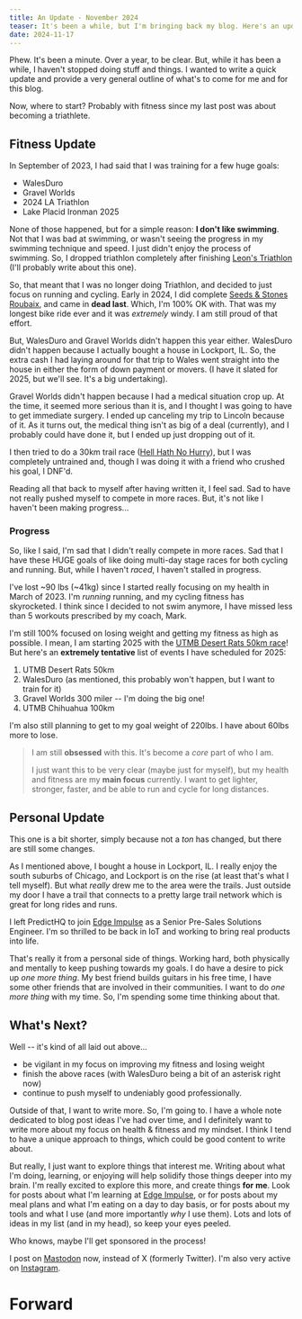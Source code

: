 ```yaml
---
title: An Update - November 2024
teaser: It's been a while, but I'm bringing back my blog. Here's an update.
date: 2024-11-17
---
```


Phew. It's been a minute. Over a year, to be clear. But, while it has been a while, I haven't stopped doing stuff and things. I wanted to write a quick update and provide a very general outline of what's to come for me and for this blog. 

Now, where to start? Probably with fitness since my last post was about becoming a triathlete. 

## Fitness Update

In September of 2023, I had said that I was training for a few huge goals: 

- WalesDuro
- Gravel Worlds
- 2024 LA Triathlon
- Lake Placid Ironman 2025

None of those happened, but for a simple reason: **I don't like swimming**. Not that I was bad at swimming, or wasn't seeing the progress in my swimming technique and speed. I just didn't enjoy the process of swimming. So, I dropped triathlon completely after finishing [Leon's Triathlon](https://leonstriathlon.com/) (I'll probably write about this one). 

So, that meant that I was no longer doing Triathlon, and decided to just focus on running and cycling. Early in 2024, I did complete [Seeds & Stones Roubaix](https://www.seedsandstonesroubaix.com/), and came in **dead last**. Which, I'm 100% OK with. That was my longest bike ride ever and it was _extremely_ windy. I am still proud of that effort. 

But, WalesDuro and Gravel Worlds didn't happen this year either. WalesDuro didn't happen because I actually bought a house in Lockport, IL. So, the extra cash I had laying around for that trip to Wales went straight into the house in either the form of down payment or movers. (I have it slated for 2025, but we'll see. It's a big undertaking). 

Gravel Worlds didn't happen because I had a medical situation crop up. At the time, it seemed more serious than it is, and I thought I was going to have to get immediate surgery. I ended up canceling my trip to Lincoln because of it. As it turns out, the medical thing isn't as big of a deal (currently), and I probably could have done it, but I ended up just dropping out of it. 

I then tried to do a 30km trail race ([Hell Hath No Hurry](https://www.hellhathnohurry.org/)), but I was completely untrained and, though I was doing it with a friend who crushed his goal, I DNF'd. 

Reading all that back to myself after having written it, I feel sad. Sad to have not really pushed myself to compete in more races. But, it's not like I haven't been making progress... 

### Progress 

So, like I said, I'm sad that I didn't really compete in more races. Sad that I have these HUGE goals of like doing multi-day stage races for both cycling and running. But, while I haven't _raced_, I haven't stalled in progress. 

I've lost ~90 lbs (~41kg) since I started really focusing on my health in March of 2023. I'm _running_ running, and my cycling fitness has skyrocketed. I think since I decided to not swim anymore, I have missed less than 5 workouts prescribed by my coach, Mark. 

I'm still 100% focused on losing weight and getting my fitness as high as possible. I mean, I am starting 2025 with the [UTMB Desert Rats 50km race](https://desertrats.utmb.world/races/50K)! But here's an **extremely tentative** list of events I have scheduled for 2025: 

1. UTMB Desert Rats 50km
2. WalesDuro (as mentioned, this probably won't happen, but I want to train for it)
3. Gravel Worlds 300 miler -- I'm doing the big one!
4. UTMB Chihuahua 100km

I'm also still planning to get to my goal weight of 220lbs. I have about 60lbs more to lose. 

> I am still **obsessed** with this. It's become a _core_ part of who I am.
> 
> I just want this to be very clear (maybe just for myself), but my health and fitness are my **main focus** currently. I want to get lighter, stronger, faster, and be able to run and cycle for long distances. 

## Personal Update

This one is a bit shorter, simply because not a _ton_ has changed, but there are still some changes. 

As I mentioned above, I bought a house in Lockport, IL. I really enjoy the south suburbs of Chicago, and Lockport is on the rise (at least that's what I tell myself). But what _really_ drew me to the area were the trails. Just outside my door I have a trail that connects to a pretty large trail network which is great for long rides and runs. 

I left PredictHQ to join [Edge Impulse](https://edgeimpulse.com) as a Senior Pre-Sales Solutions Engineer. I'm so thrilled to be back in IoT and working to bring real products into life. 

That's really it from a personal side of things. Working hard, both physically and mentally to keep pushing towards my goals. I do have a desire to pick up _one more thing_. My best friend builds guitars in his free time, I have some other friends that are involved in their communities. I want to do _one more thing_ with my time. So, I'm spending some time thinking about that. 

## What's Next?

Well -- it's kind of all laid out above... 

- be vigilant in my focus on improving my fitness and losing weight
- finish the above races (with WalesDuro being a bit of an asterisk right now)
- continue to push myself to undeniably good professionally. 

Outside of that, I want to write more. So, I'm going to. I have a whole note dedicated to blog post ideas I've had over time, and I definitely want to write more about my focus on health & fitness and my mindset. I think I tend to have a unique approach to things, which could be good content to write about. 

But really, I just want to explore things that interest me. Writing about what I'm doing, learning, or enjoying will help solidify those things deeper into my brain. I'm really excited to explore this more, and create things **for me**. Look for posts about what I'm learning at [Edge Impulse](https://edgeimpulse.com), or for posts about my meal plans and what I'm eating on a day to day basis, or for posts about my tools and what I use (and more importantly _why_ I use them). Lots and lots of ideas in my list (and in my head), so keep your eyes peeled. 

Who knows, maybe I'll get sponsored in the process!

I post on [Mastodon](https://mastodon.social/@hheath_) now, instead of X (formerly Twitter). I'm also very active on [Instagram](https://instagram.com/heath.trains). 

# Forward
